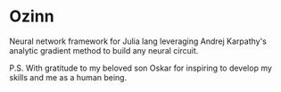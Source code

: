 # Ozinn 
Neural network framework for Julia lang leveraging Andrej Karpathy's analytic gradient method to build any neural circuit.

P.S. With gratitude to my beloved son Oskar for inspiring to develop my skills and me as a human being.
